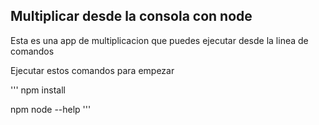 ## Multiplicar desde la consola con node

Esta es una app de multiplicacion que puedes ejecutar desde la linea de comandos

Ejecutar estos comandos para empezar

'''
npm install

npm node --help
'''